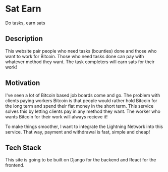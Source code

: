 # Sat Earn

Do tasks, earn sats

## Description
This website pair people who need tasks (bounties) done and those who want to work for Bitcoin. Those who need tasks done can pay with whatever method they want. The task completers will earn sats for their work!

## Motivation
I've seen a lot of Bitcoin based job boards come and go. The problem with clients paying workers Bitcoin is that people would rather hold Bitcoin for the long term and spend their fiat money in the short term. This service solves this by letting clients pay in any method they want. The worker who wants Bitcoin for their work will always recieve it!

To make things smoother, I want to integrate the Lightning Network into this service. That way, payment and withdrawal is fast, simple and cheap!

## Tech Stack
This site is going to be built on Django for the backend and React for the frontend.
